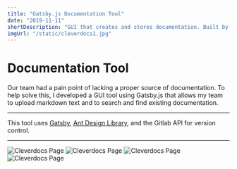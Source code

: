 ```yaml
---
title: "Gatsby.js Documentation Tool"
date: "2019-11-11"
shortDescription: "GUI that creates and stores documentation. Built by Gatsby.js and connects to the Gitlab API"
imgUrl: "/static/cleverdocs1.jpg"
---
```


# Documentation Tool

Our team had a pain point of lacking a proper source of documentation. To help solve this, I developed a GUI tool using Gatsby.js that allows my team to upload markdown text and to search and find existing documentation.

---

This tool uses [Gatsby](https://www.gatsbyjs.com), [Ant Design Library](https://ant.design/docs/react/introduce), and the Gitlab API for version control.

---

![Cleverdocs Page](/static/cleverdocs1.jpg)
![Cleverdocs Page](/static/cleverdocs2.JPG)
![Cleverdocs Page](/static/cleverdocs3.jpg)
![Cleverdocs Page](/static/cleverdocs4.JPG)
